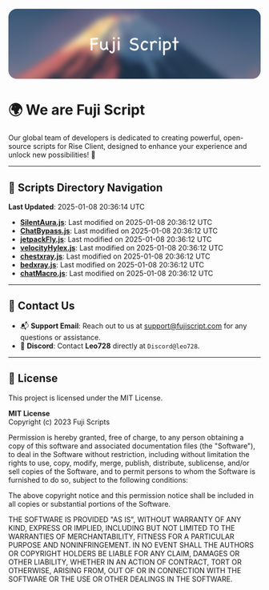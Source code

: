 ![Banner](.github/b.webp)

# 🌍 **We are Fuji Script**

Our global team of developers is dedicated to creating powerful, open-source scripts for Rise Client, designed to enhance your experience and unlock new possibilities! 🌟

---
<!-- SCRIPTS_NAVIGATION_START -->
## 📂 **Scripts Directory Navigation**

**Last Updated**: 2025-01-08 20:36:14 UTC

- **[SilentAura.js](scripts/SilentAura.js)**: Last modified on 2025-01-08 20:36:12 UTC
- **[ChatBypass.js](scripts/ChatBypass.js)**: Last modified on 2025-01-08 20:36:12 UTC
- **[jetpackFly.js](scripts/jetpackFly.js)**: Last modified on 2025-01-08 20:36:12 UTC
- **[velocityHylex.js](scripts/velocityHylex.js)**: Last modified on 2025-01-08 20:36:12 UTC
- **[chestxray.js](scripts/chestxray.js)**: Last modified on 2025-01-08 20:36:12 UTC
- **[bedxray.js](scripts/bedxray.js)**: Last modified on 2025-01-08 20:36:12 UTC
- **[chatMacro.js](scripts/chatMacro.js)**: Last modified on 2025-01-08 20:36:12 UTC

<!-- SCRIPTS_NAVIGATION_END -->

---

## 💬 **Contact Us**  
- 📬 **Support Email**: Reach out to us at [support@fujiscript.com](mailto:support@fujiscript.com) for any questions or assistance.  
- 💬 **Discord**: Contact **Leo728** directly at `Discord@leo728`.

---

## 📜 **License**

This project is licensed under the MIT License.  

**MIT License**  
Copyright (c) 2023 Fuji Scripts  

Permission is hereby granted, free of charge, to any person obtaining a copy of this software and associated documentation files (the "Software"), to deal in the Software without restriction, including without limitation the rights to use, copy, modify, merge, publish, distribute, sublicense, and/or sell copies of the Software, and to permit persons to whom the Software is furnished to do so, subject to the following conditions:  

The above copyright notice and this permission notice shall be included in all copies or substantial portions of the Software.  

THE SOFTWARE IS PROVIDED "AS IS", WITHOUT WARRANTY OF ANY KIND, EXPRESS OR IMPLIED, INCLUDING BUT NOT LIMITED TO THE WARRANTIES OF MERCHANTABILITY, FITNESS FOR A PARTICULAR PURPOSE AND NONINFRINGEMENT. IN NO EVENT SHALL THE AUTHORS OR COPYRIGHT HOLDERS BE LIABLE FOR ANY CLAIM, DAMAGES OR OTHER LIABILITY, WHETHER IN AN ACTION OF CONTRACT, TORT OR OTHERWISE, ARISING FROM, OUT OF OR IN CONNECTION WITH THE SOFTWARE OR THE USE OR OTHER DEALINGS IN THE SOFTWARE.  
